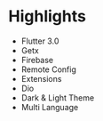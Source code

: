 

# Highlights
- Flutter 3.0
- Getx
- Firebase
- Remote Config
- Extensions
- Dio
- Dark & Light Theme
- Multi Language
